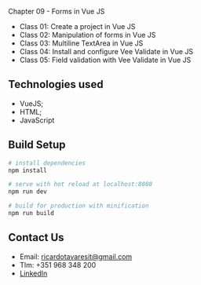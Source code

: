 Chapter 09 - Forms in Vue JS

- Class 01: Create a project in Vue JS
- Class 02: Manipulation of forms in Vue JS
- Class 03: Multiline TextArea in Vue JS
- Class 04: Install and configure Vee Validate in Vue JS
- Class 05: Field validation with Vee Validate in Vue JS

## Technologies used

- VueJS;
- HTML;
- JavaScript


## Build Setup

``` bash
# install dependencies
npm install

# serve with hot reload at localhost:8080
npm run dev

# build for production with minification
npm run build
```

## Contact Us

- Email: ricardotavaresit@gmail.com
- Tlm: +351 968 348 200
- [LinkedIn](https://www.linkedin.com/in/ricardotavaresit/)
